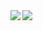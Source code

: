 <a href="https://github.com/anuraghazra/github-readme-stats">
  <img align="left" src="https://github-readme-stats.vercel.app/api?username=Jun-T-git&count_private=true&show_icons=true&theme=cobalt" />
</a>
<a href="https://github.com/anuraghazra/github-readme-stats">
  <img align="left" src="https://github-readme-stats.vercel.app/api/top-langs/?username=Jun-T-git&theme=cobalt" />
</a>
